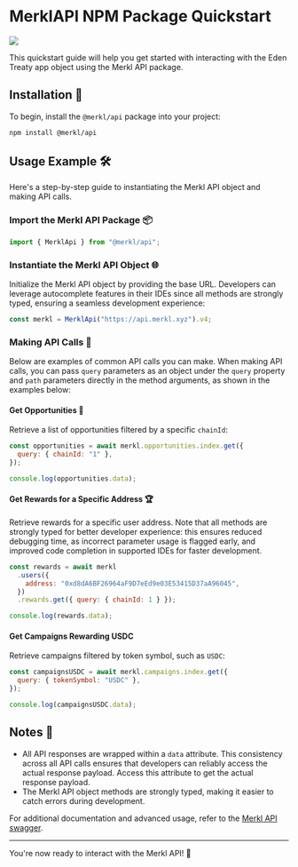 # MerklAPI NPM Package Quickstart

![](https://github.com/user-attachments/assets/775a2f92-8d7f-4f87-a72a-0a7b6e278edf)


This quickstart guide will help you get started with interacting with the Eden Treaty app object using the Merkl API package.

## Installation 🚀

To begin, install the `@merkl/api` package into your project:

```bash
npm install @merkl/api
```

## Usage Example 🛠️

Here's a step-by-step guide to instantiating the Merkl API object and making API calls.

### Import the Merkl API Package 📦

```javascript
import { MerklApi } from "@merkl/api";
```

### Instantiate the Merkl API Object 🌐

Initialize the Merkl API object by providing the base URL. Developers can leverage autocomplete features in their IDEs since all methods are strongly typed, ensuring a seamless development experience:

```javascript
const merkl = MerklApi("https://api.merkl.xyz").v4;
```

### Making API Calls 📡

Below are examples of common API calls you can make. When making API calls, you can pass `query` parameters as an object under the `query` property and `path` parameters directly in the method arguments, as shown in the examples below:

#### Get Opportunities 💼

Retrieve a list of opportunities filtered by a specific `chainId`:

```javascript
const opportunities = await merkl.opportunities.index.get({
  query: { chainId: "1" },
});

console.log(opportunities.data);
```

#### Get Rewards for a Specific Address 🏆

Retrieve rewards for a specific user address. Note that all methods are strongly typed for better developer experience: this ensures reduced debugging time, as incorrect parameter usage is flagged early, and improved code completion in supported IDEs for faster development.

```javascript
const rewards = await merkl
  .users({
    address: "0xd8dA6BF26964aF9D7eEd9e03E53415D37aA96045",
  })
  .rewards.get({ query: { chainId: 1 } });

console.log(rewards.data);
```

#### Get Campaigns Rewarding USDC

Retrieve campaigns filtered by token symbol, such as `USDC`:

```javascript
const campaignsUSDC = await merkl.campaigns.index.get({
  query: { tokenSymbol: "USDC" },
});

console.log(campaignsUSDC.data);
```

## Notes 📝

- All API responses are wrapped within a `data` attribute. This consistency across all API calls ensures that developers can reliably access the actual response payload. Access this attribute to get the actual response payload.
- The Merkl API object methods are strongly typed, making it easier to catch errors during development.

For additional documentation and advanced usage, refer to the [Merkl API swagger](https://api.merkl.xyz/swagger).

---

You're now ready to interact with the Merkl API! 🎉

